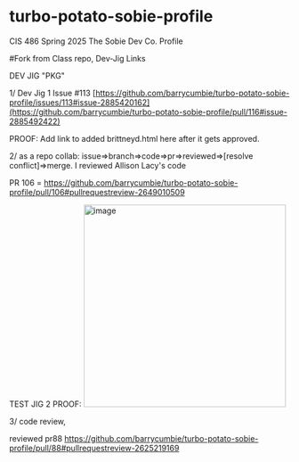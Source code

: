 # turbo-potato-sobie-profile
CIS 486 Spring 2025 The Sobie Dev Co. Profile 

#Fork from Class repo, Dev-Jig Links

DEV JIG "PKG"

1/ Dev Jig 1 Issue #113
[https://github.com/barrycumbie/turbo-potato-sobie-profile/issues/113#issue-2885420162](https://github.com/barrycumbie/turbo-potato-sobie-profile/pull/116#issue-2885492422)

PROOF: Add link to added brittneyd.html here after it gets approved.

2/ as a repo collab: issue=>branch=>code=>pr=>reviewed=>[resolve conflict]=>merge.
I reviewed Allison Lacy's code

PR 106 = https://github.com/barrycumbie/turbo-potato-sobie-profile/pull/106#pullrequestreview-2649010509

TEST JIG 2 PROOF:
<img width="363" alt="image" src="https://github.com/user-attachments/assets/1fdd19c6-c8df-4889-a0bc-060082c0cdd6" />



3/ code review, 

reviewed pr88 https://github.com/barrycumbie/turbo-potato-sobie-profile/pull/88#pullrequestreview-2625219169

